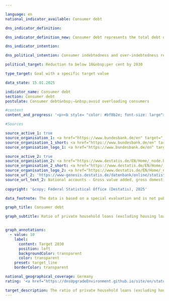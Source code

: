 ```yaml
---

language: en        
national_indicator_available: Consumer debt        

dns_indicator_definition:         

dns_indicator_definition_new: Consumer debt represents the total debt of private households (as defined by the European System of Accounts (<abbr title="European System of National and Regional Accounts" tabindex="0">ESA</abbr>), excluding housing loans) in relation to gross domestic product (<abbr title="Gross domestic product" tabindex="0">GDP</abbr>) (as a percentage). This includes both the debt of private individuals and the debt of so-called private non-profit organisations (<abbr title="for example (exempli gratia)" tabindex="0">e.g.</abbr> trade unions, political parties, churches and religious communities, social and cultural associations, charities or sports and leisure clubs, <abbr title="and so on (et cetera)" tabindex="0">etc.</abbr>).        

dns_indicator_intention:         

dns_political_intention: Consumer indebtedness and over-indebtedness restricts financially self-determined behaviour. Excessive consumer debt should be avoided in order to prevent overburdening.        

political_target: Reduction to below 10&nbsp;per cent by 2030        

type_target: Goal with a specific target value        

data_state: 15.01.2025        

indicator_name: Consumer debt        
section: Consumer debt        
postulate: Consumer debt&nbsp;–&nbsp;avoid overloading consumers        

#content         
content_and_progress: '<p><b style= "color: #bf8b2e; font-size: large">12.4&nbsp;Consumer debt</b><br><br>This indicator represents the financial burden of private households and non-profit institutions serving households in relation to gross domestic product (<abbr title="Gross domestic product" tabindex="0">GDP</abbr>). It is intended to serve as an analysis of the extent to which they rely on credit to finance their consumption and economic activities. The data for the calculation come from the financial accounts of the Deutsche Bundesbank.<br><br>From a financial perspective, private households are primarily characterized by the fact that they use financial expenditures primarily for the consumption of goods and services. Unlike the national accounts<sup>1</sup>, the Bundesbank also includes sole proprietors, freelancers, and self-employed farmers in this sector. Non-profit institutions serving households<sup>2</sup> include organizations with their own legal personality that, as private, non-market-producing units, provide private households with various services, such as political parties, trade unions, religious institutions, foundations, and social associations.<br><br>The debt captured by the indicator consists primarily of consumer credit, loans, and other financial obligations oriented towards consumption. Commercial loans are also considered as part of private debt. Housing loans are not included.<br><br>By examining consumer debt in relation to <abbr title="Gross domestic product" tabindex="0">GDP</abbr>, the indicator does not allow for detailed conclusions about the debt situation of individual households or its distribution. It merely represents the ratio of total consumer debt to economic output, without taking into account the distribution of debt within the population or individual debt sustainability. A comprehensive analysis of over-indebtedness would require examining private household debt in relation to variables such as disposable household income. Such an approach would include both the absolute level of debt and the ability of households to service their debts in line with their income.<br><br>In contrast to consumer loans, housing loans theoretically offer the possibility of selling the purchased property at any time if necessary and potentially offsetting the debt burden associated with the loan through the sale of the property. In practice, however, the value retention of real estate is often difficult to predict, so that even taking out housing loans can lead to over-indebtedness.<br><br>The indicator shows a decline in the ratio of consumer debt to <abbr title="Gross domestic product" tabindex="0">GDP</abbr> from 15.9% in 2014&nbsp;to 11.7% in 2023. The absolute amount of debt rose from approximately 465&nbsp;billion euros to around 488&nbsp;billion euros over the same period, corresponding to an increase of 5%. The decline in the share of consumer debt in <abbr title="Gross domestic product" tabindex="0">GDP</abbr> is mainly due to the stronger growth in economic output compared to the growth of consumer debt. The year 2020&nbsp;is an exception: In the first year of the <abbr title="Coronavirus SARS-CoV-2" tabindex="0">COVID-19</abbr>&nbsp;pandemic, <abbr title="Gross domestic product" tabindex="0">GDP</abbr> declined, causing the indicator value to rise briefly. The total amount of loans also fell in 2020&nbsp;and 2021. In 2022, the total amount of loans rose again. In 2022&nbsp;and 2023, the European Central Bank (<abbr title="European Central Bank" tabindex="0">ECB</abbr>) gradually increased its key interest rate. Total loans in 2023&nbsp;were at their lowest level since 2018, at around 488&nbsp;billion euros. In general, it can be stated that the indicator"s development in the past has mainly depended on <abbr title="Gross domestic product" tabindex="0">GDP</abbr> trends, which overall showed significantly greater changes than total consumer credit.<br><br>The politically defined goal of reducing consumer debt to below 10% of <abbr title="Gross domestic product" tabindex="0">GDP</abbr> by 2030&nbsp;is expected to be achieved if the trend of recent years continues.<br><br><br><br><small><sup>1</sup> Sector S.14&nbsp;of the European System of Accounts (<abbr title="European System of National and Regional Accounts" tabindex="0">ESA</abbr>).<br><br><sup>2</sup> Sector S.15&nbsp;of the European System of Accounts (<abbr title="European System of National and Regional Accounts" tabindex="0">ESA</abbr>).</small></p>'                

#Sources        

source_active_1: true
source_organisation_1: <a href="https://www.bundesbank.de/en" target="_blank" onclick="return confirm_alert('the German Federal Bank', 'En')">German Federal Bank</a>
source_organisation_1_short: <a href="https://www.bundesbank.de/en" target="_blank" onclick="return confirm_alert('the German Federal Bank', 'En')">German Federal Bank</a>
source_organisation_logo_1: <a href="https://www.bundesbank.de/en" target="_blank" onclick="return confirm_alert('the German Federal Bank', 'En')"><img src="https://dnsTestEnvironment.github.io/dns-indicators/public/OrgImgEn/bundesbank.png" alt="German Federal Bank" title=" Click here to visit the homepage of the organizationGerman Federal Bank" style="height:60px; width:148px; border:transparent"/></a>

source_active_2: true
source_organisation_2: <a href="https://www.destatis.de/EN/Home/_node.html" target="_blank">Federal Statistical Office</a>
source_organisation_2_short: <a href="https://www.destatis.de/EN/Home/_node.html" target="_blank">Federal Statistical Office</a>
source_organisation_logo_2: <a href="https://www.destatis.de/EN/Home/_node.html" target="_blank"><img src="https://dnsTestEnvironment.github.io/dns-indicators/public/OrgImgEn/destatis.png" alt="Federal Statistical Office" title=" Click here to visit the homepage of the organizationFederal Statistical Office" style="height:60px; width:148px; border:transparent"/></a>
source_url_2: 'https://www-genesis.destatis.de/datenbank/online/statistic/81000/table/81000-0001'
source_url_text_2: National accounts - Gross value added, gross domestic product (nominal/price-adjusted)&nbsp;–&nbsp;GENESIS online 81000-0001
        
copyright: '&copy; Federal Statistical Office (Destatis), 2025'        

data_footnote: The data is based on a special evaluation and is not publicly available.        

graph_title: Consumer debt        

graph_subtitle: Ratio of private household loans (excluding housing loans) to gross domestic product        


graph_annotations:
  - value: 10
    label:
      content: Target 2030
      position: left
      backgroundColor: transparent
      color: transparent
    preset: target_line
    borderColor: transparent                

national_geographical_coverage: Germany        
rating: '<a href="https://dnsUpgradeEnvironment.github.io/site/en/status"><img src="https://sdg-indikatoren.de/public/Wettersymbole/Sonne.png" title="If the trend from 2023 had continued, the target value would have been reached or missed by less than 5% of the difference between the target value and the value at that time." alt="Weathersymbol: Sun"/></a>'        

target_description: The ratio of private household loans (excluding housing loans) to gross domestic product is to be reduced to a maximum of 10&nbsp;per cent by 2030.<br><br><br>If the trend of the last six years is maintained, the politically defined target value will already be undershot in 2028. Indicator 12.4&nbsp;is rated as "Sun" for the year 2023.        
---
```


